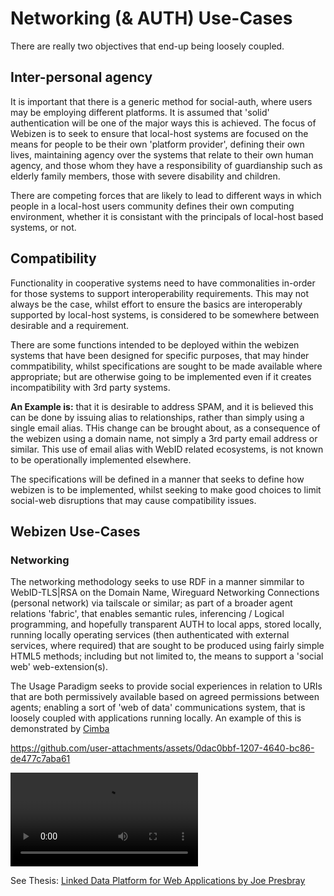 # Networking (& AUTH) Use-Cases

There are really two objectives that end-up being loosely coupled.

## Inter-personal agency

It is important that there is a generic method for social-auth, where users may be employing different platforms.  It is assumed that 'solid' authentication will be one of the major ways this is achieved.  The focus of Webizen is to seek to ensure that local-host systems are focused on the means for people to be their own 'platform provider', defining their own lives, maintaining agency over the systems that relate to their own human agency, and those whom they have a responsibility of guardianship such as elderly family members, those with severe disability and children. 

There are competing forces that are likely to lead to different ways in which people in a local-host users community defines their own computing environment, whether it is consistant with the principals of local-host based systems, or not.  

## Compatibility 

Functionality in cooperative systems need to have commonalities in-order for those systems to support interoperability requirements. This may not always be the case, whilst effort to ensure the basics are interoperably supported by local-host systems, is considered to be somewhere between desirable and a requirement.

There are some functions intended to be deployed within the webizen systems that have been designed for specific purposes, that may hinder commpatibility, whilst specifications are sought to be made available where appropriate; but are otherwise going to be implemented even if it creates incompatibility with 3rd party systems.

**An Example is:** that it is desirable to address SPAM, and it is believed this can be done by issuing alias to relationships, rather than simply using a single email alias.  THis change can be brought about, as a consequence of the webizen using a domain name, not simply a 3rd party email address or similar.   This use of email alias with WebID related ecosystems, is not known to be operationally implemented elsewhere.


The specifications will be defined in a manner that seeks to define how webizen is to be implemented, whilst seeking to make good choices to limit social-web disruptions that may cause compatibility issues.

## Webizen Use-Cases

### Networking

The networking methodology seeks to use RDF in a manner simmilar to WebID-TLS|RSA on the Domain Name, Wireguard Networking Connections (personal network) via tailscale or similar; as part of a broader agent relations 'fabric', that enables semantic rules, inferencing / Logical programming, and hopefully transparent AUTH to local apps, stored locally, running locally operating services (then authenticated with external services, where required) that are sought to be produced using fairly simple HTML5 methods; including but not limited to, the means to support a 'social web' web-extension(s).  

The Usage Paradigm seeks to provide social experiences in relation to URIs that are both permissively available based on agreed permissions between agents; enabling a sort of 'web of data' communications system, that is loosely coupled with applications running locally.  An example of this is demonstrated by [Cimba](https://www.youtube.com/watch?v=IhwAiTOFPrc)


https://github.com/user-attachments/assets/0dac0bbf-1207-4640-bc86-de477c7aba61


![cimba](media\cimba_video.mp4)


See Thesis: [Linked Data Platform for Web Applications by Joe Presbray](https://drive.google.com/file/d/0B_-AWWDVv3V2N3BYXzd4Ujd3c3M/view?usp=sharing&resourcekey=0-o2yMrSbnxnPmTU01y5kHcA)
